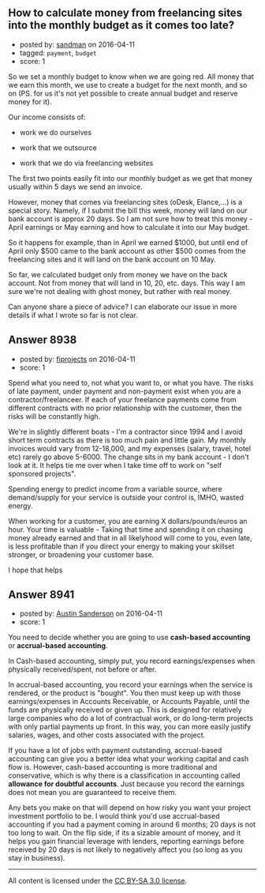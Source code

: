 ## How to calculate money from freelancing sites into the monthly budget as it comes too late?

- posted by: [sandman](https://stackexchange.com/users/194597/sandman) on 2016-04-11
- tagged: `payment`, `budget`
- score: 1

<p>So we set a monthly budget to know when we are going red. All money that we earn this month, we use to create a budget for the next month, and so on (PS. for us it's not yet possible to create annual budget and reserve money for it). </p>

<p>Our income consists of:</p>

<ul>
<li><p>work we do ourselves</p></li>
<li><p>work that we outsource</p></li>
<li><p>work that we do via freelancing websites</p></li>
</ul>

<p>The first two points easily fit into our monthly budget as we get that money usually within 5 days we send an invoice. </p>

<p>However, money that comes via freelancing sites (oDesk, Elance,...) is a special story. Namely, if I submit the bill this week, money will land on our bank account is approx 20 days. So I am not sure how to treat this money - April earnings or May earning and how to calculate it into our May budget.</p>

<p>So it happens for example, than in April we earned $1000, but until end of April only $500 came to the bank account as other $500 comes from the freelancing sites and it will land on the bank account on 10 May.</p>

<p>So far, we calculated budget only from money we have on the back account. Not from money that will land in 10, 20, etc. days. This way I am sure we're not dealing with ghost money, but rather with real money. </p>

<p>Can anyone share a piece of advice? I can elaborate our issue in more details if what I wrote so far is not clear. </p>



## Answer 8938

- posted by: [fiprojects](https://stackexchange.com/users/5370155/fiprojects) on 2016-04-11
- score: 1

<p>Spend what you need to, not what you want to, or what you have. The risks of late payment, under payment and non-payment exist when you are a contractor/freelanceer. If each of your freelance payments come from different contracts with no prior relationship with the customer, then the risks will be constantly high.</p>

<p>We're in slightly different boats - I'm a contractor since 1994 and I avoid short term contracts as there is too much pain and little gain. My monthly invoices would vary from 12-18,000, and my expenses (salary, travel, hotel etc) rarely go above 5-6000. The change sits in my bank account - I don't look at it. It helps tie me over when I take time off to work on "self sponsored projects".</p>

<p>Spending energy to predict income from a variable source, where demand/supply for your service is outside your control is, IMHO, wasted energy. </p>

<p>When working for a customer, you are earning X dollars/pounds/euros an hour. Your time is valuable - Taking that time and spending it on chasing money already earned and that in all likelyhood will come to you, even late, is less profitable than if you direct your energy to making your skillset stronger, or broadening your customer base.</p>

<p>I hope that helps</p>



## Answer 8941

- posted by: [Austin Sanderson](https://stackexchange.com/users/6109645/austin-sanderson) on 2016-04-11
- score: 1

<p>You need to decide whether you are going to use <strong>cash-based accounting</strong> or <strong>accrual-based accounting</strong>. </p>

<p>In Cash-based accounting, simply put, you record earnings/expenses when physically received/spent, not before or after. </p>

<p>In accrual-based accounting, you record your earnings when the service is rendered, or the product is "bought". You then must keep up with those earnings/expenses in Accounts Receivable, or Accounts Payable, until the funds are physically received or given up. This is designed for relatively large companies who do a lot of contractual work, or do long-term projects with only partial payments up front. In this way, you can more easily justify salaries, wages, and other costs associated with the project. </p>

<p>If you have a lot of jobs with payment outstanding, accrual-based accounting can give you a better idea what your working capital and cash flow is. However, cash-based accounting is more traditional and conservative, which is why there is a classification in accounting called <strong>allowance for doubtful accounts</strong>. Just because you record the earnings does not mean you are guaranteed to receive them. </p>

<p>Any bets you make on that will depend on how risky you want your project investment portfolio to be. I would think you'd use accrual-based accounting if you had a payment coming in around 6 months; 20 days is not too long to wait. On the flip side, if its a sizable amount of money, and it helps you gain financial leverage with lenders, reporting earnings before received by 20 days is not likely to negatively affect you (so long as you stay in business). </p>




---

All content is licensed under the [CC BY-SA 3.0 license](https://creativecommons.org/licenses/by-sa/3.0/).
